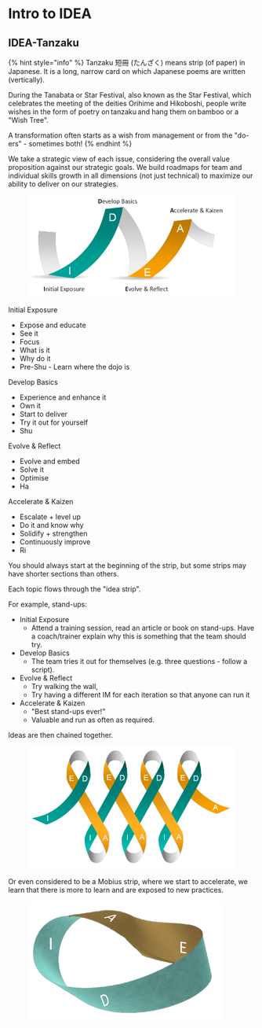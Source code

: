 # Intro to IDEA

## IDEA-Tanzaku

{% hint style="info" %}
Tanzaku 短冊 (たんざく) means strip (of paper) in Japanese. It is a long, narrow card on which Japanese poems are written (vertically).

During the Tanabata or Star Festival, also known as the Star Festival, which celebrates the meeting of the deities Orihime and Hikoboshi, people write wishes in the form of poetry on tanzaku and hang them on bamboo or a "Wish Tree". 

A transformation often starts as a wish from management or from the "do-ers" - sometimes both!
{% endhint %}

We take a strategic view of each issue, considering the overall value proposition against our strategic goals. We build roadmaps for team and individual skills growth in all dimensions (not just technical) to maximize our ability to deliver on our strategies.&#x20;

<figure><img src="../../.gitbook/assets/image (9) (1) (1).png" alt=""><figcaption></figcaption></figure>

Initial Exposure &#x20;

* Expose and educate&#x20;
* See it&#x20;
* Focus&#x20;
* What is it&#x20;
* Why do it&#x20;
* Pre-Shu - Learn where the dojo is&#x20;

Develop Basics &#x20;

* Experience and enhance it&#x20;
* Own it&#x20;
* Start to deliver&#x20;
* Try it out for yourself  &#x20;
* Shu&#x20;

Evolve & Reflect &#x20;

* Evolve and embed&#x20;
* Solve it&#x20;
* Optimise&#x20;
* Ha&#x20;

Accelerate & Kaizen&#x20;

* Escalate + level up&#x20;
* Do it and know why &#x20;
* Solidify + strengthen &#x20;
* Continuously improve &#x20;
* Ri&#x20;

You should always start at the beginning of the strip, but some strips may have shorter sections than others. &#x20;

Each topic flows through the "idea strip". &#x20;

For example, stand-ups: &#x20;

* Initial Exposure &#x20;
  * Attend a training session, read an article or book on stand-ups. Have a coach/trainer explain why this is something that the team should try. &#x20;
* Develop Basics&#x20;
  * The team tries it out for themselves (e.g. three questions - follow a script).&#x20;
* Evolve & Reflect &#x20;
  * Try walking the wall, &#x20;
  * Try having a different IM for each iteration so that anyone can run it&#x20;
* Accelerate & Kaizen &#x20;
  * "Best stand-ups ever!" &#x20;
  * Valuable and run as often as required. &#x20;

Ideas are then chained together. &#x20;

<figure><img src="../../.gitbook/assets/image (36).png" alt=""><figcaption></figcaption></figure>

Or even considered to be a Mobius strip, where we start to accelerate, we learn that there is more to learn and are exposed to new practices.

<figure><img src="../../.gitbook/assets/image (21) (1).png" alt=""><figcaption></figcaption></figure>
